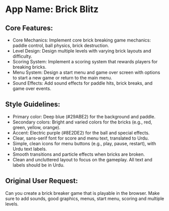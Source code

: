 # **App Name**: Brick Blitz

## Core Features:

- Core Mechanics: Implement core brick breaking game mechanics: paddle control, ball physics, brick destruction.
- Level Design: Design multiple levels with varying brick layouts and difficulty.
- Scoring System: Implement a scoring system that rewards players for breaking bricks.
- Menu System: Design a start menu and game over screen with options to start a new game or return to the main menu.
- Sound Effects: Add sound effects for paddle hits, brick breaks, and game over events.

## Style Guidelines:

- Primary color: Deep blue (#29ABE2) for the background and paddle.
- Secondary colors: Bright and varied colors for the bricks (e.g., red, green, yellow, orange).
- Accent: Electric purple (#8E2DE2) for the ball and special effects.
- Clear, sans-serif font for score and menu text, translated to Urdu.
- Simple, clean icons for menu buttons (e.g., play, pause, restart), with Urdu text labels.
- Smooth transitions and particle effects when bricks are broken.
- Clean and uncluttered layout to focus on the gameplay. All text and labels should be in Urdu.

## Original User Request:
Can you create a brick breaker game that is playable in the browser. Make sure to add sounds, good graphics, menus, start menu, scoring and multiple levels.
  